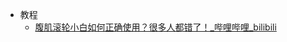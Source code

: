 - 教程
	- [腹肌滚轮小白如何正确使用？很多人都错了！_哔哩哔哩_bilibili](https://www.bilibili.com/video/BV14u411o7B3?spm_id_from=333.337.search-card.all.click&vd_source=025a435f75f64171dd9cd96896be80a4)